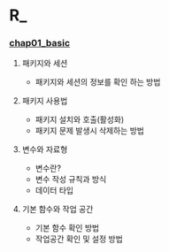 # R_
### [chap01_basic](https://github.com/Ki-Hong-Kim/R_/blob/master/R_script/chap01_basic.R)

1. 패키지와 세션
   * 패키지와 세션의 정보를 확인 하는 방법
   
2. 패키지 사용법
   * 패키지 설치와 호출(활성화)
   * 패키지 문제 발생시 삭제하는 방법
   
3. 변수와 자료형
   * 변수란?
   * 변수 작성 규칙과 방식
   * 데이터 타입
   
4. 기본 함수와 작업 공간
   * 기본 함수 확인 방법
   * 작업공간 확인 및 설정 방법

